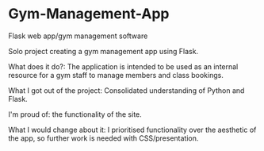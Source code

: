 # Gym-Management-App
Flask web app/gym management software 

Solo project creating a gym management app using Flask.

What does it do?: The application is intended to be used as an internal resource for a gym staff to manage members and class bookings.

What I got out of the project: Consolidated understanding of Python and Flask.

I'm proud of: the functionality of the site.

What I would change about it: I prioritised functionality over the aesthetic of the app, so further work is needed with CSS/presentation.
